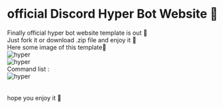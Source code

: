 # official Discord Hyper Bot Website 🤖

Finally official hyper bot website template is out 🎉</br>
Just fork it or download .zip file and enjoy it 🤩</br>
Here some image of this template📸</br>
![hyper](https://cdn.discordapp.com/attachments/891787647981322250/899986010677575711/unknown.png)</br>
![hyper](https://cdn.discordapp.com/attachments/891787647981322250/899986023600254986/unknown.png)</br>
Command list :</br>
![hyper](https://cdn.discordapp.com/attachments/891787647981322250/899986003828293672/unknown.png)</br></br></br>
hope you enjoy it 💓
